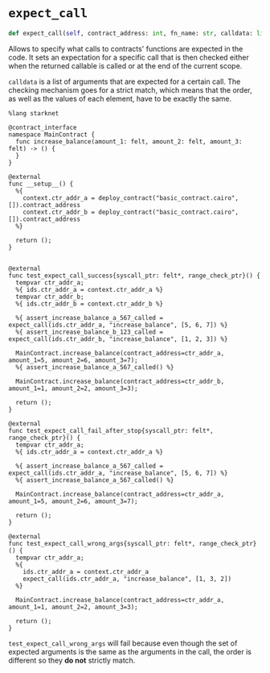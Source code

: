 # `expect_call`
```python
def expect_call(self, contract_address: int, fn_name: str, calldata: list[int]) -> None: ...
```
Allows to specify what calls to contracts' functions are expected in the code.
It sets an expectation for a specific call that is then checked either when the returned callable is called or at the end of the current scope.

`calldata` is a list of arguments that are expected for a certain call. The checking mechanism goes for a strict match, which means that the order, as well as the values of each element, have to be exactly the same.


```cairo title="Example"
%lang starknet

@contract_interface
namespace MainContract {
  func increase_balance(amount_1: felt, amount_2: felt, amount_3: felt) -> () {
  }
}

@external
func __setup__() {
  %{
    context.ctr_addr_a = deploy_contract("basic_contract.cairo", []).contract_address
    context.ctr_addr_b = deploy_contract("basic_contract.cairo", []).contract_address
  %}

  return ();
}


@external
func test_expect_call_success{syscall_ptr: felt*, range_check_ptr}() {
  tempvar ctr_addr_a;
  %{ ids.ctr_addr_a = context.ctr_addr_a %}
  tempvar ctr_addr_b;
  %{ ids.ctr_addr_b = context.ctr_addr_b %}

  %{ assert_increase_balance_a_567_called = expect_call(ids.ctr_addr_a, "increase_balance", [5, 6, 7]) %}
  %{ assert_increase_balance_b_123_called = expect_call(ids.ctr_addr_b, "increase_balance", [1, 2, 3]) %}

  MainContract.increase_balance(contract_address=ctr_addr_a, amount_1=5, amount_2=6, amount_3=7);
  %{ assert_increase_balance_a_567_called() %}

  MainContract.increase_balance(contract_address=ctr_addr_b, amount_1=1, amount_2=2, amount_3=3);

  return ();
}

@external
func test_expect_call_fail_after_stop{syscall_ptr: felt*, range_check_ptr}() {
  tempvar ctr_addr_a;
  %{ ids.ctr_addr_a = context.ctr_addr_a %}

  %{ assert_increase_balance_a_567_called = expect_call(ids.ctr_addr_a, "increase_balance", [5, 6, 7]) %}
  %{ assert_increase_balance_a_567_called() %}

  MainContract.increase_balance(contract_address=ctr_addr_a, amount_1=5, amount_2=6, amount_3=7);

  return ();
}

@external
func test_expect_call_wrong_args{syscall_ptr: felt*, range_check_ptr}() {
  tempvar ctr_addr_a;
  %{
    ids.ctr_addr_a = context.ctr_addr_a
    expect_call(ids.ctr_addr_a, "increase_balance", [1, 3, 2])
  %}

  MainContract.increase_balance(contract_address=ctr_addr_a, amount_1=1, amount_2=2, amount_3=3);

  return ();
}
```


`test_expect_call_wrong_args` will fail because even though the set of expected arguments is the same as the arguments in the call, the order is different so they **do not** strictly match.
